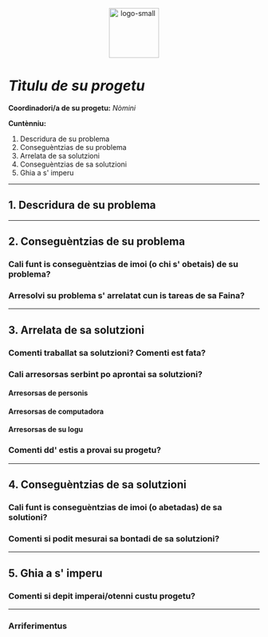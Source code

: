 <p align="center">
    <img src="https://github.com/sustainablesardinia/manifesto/raw/master/logo-with-name-small.png" alt="logo-small" width="100px" border="0">
</p>

# _Tìtulu de su progetu_

**Coordinadori/a de su progetu:** _Nòmini_


**Cuntènniu:**

1. Descridura de su problema
2. Conseguèntzias de su problema
3. Arrelata de sa solutzioni
4. Conseguèntzias de sa solutzioni
5. Ghia a s' imperu


-------------------------------------------------------------------------------
## 1. Descridura de su problema
<!--
> “No propongastis solutzionis finsas a candu de su problema no nd' estis
> chistionau de manera sa prus cumpria chi fait chena de inditai nimancu una.”
>
> -- Norman R. F. Maier

Descriei su problema innoi. Podeis imperai gràficus e màginis, ma si depeis
cuncentrai asuba de su problema, no sa solutzioni.
-->


-------------------------------------------------------------------------------
## 2. Conseguèntzias de su problema

### Cali funt is conseguèntzias de imoi (o chi s' obetais) de su problema?

### Arresolvi su problema s' arrelatat cun is tareas de sa Faina?

-------------------------------------------------------------------------------
## 3. Arrelata de sa solutzioni

### Comenti traballat sa solutzioni? Comenti est fata?
<!-- Imperai unu gràficu a brocus, ma fai-ddu simpli e craru. No nc' at abisòngiu de
imperai UML. -->

### Cali arresorsas serbint po aprontai sa solutzioni?

#### Arresorsas de personis
<!-- Òmini annus po su svilupu, prova, mantennimentu... -->

#### Arresorsas de computadora
<!-- Tennologias, imperu de server, ... -->

#### Arresorsas de su logu
<!-- Donai un' apretziadura de s' impestu chi portat sa solutzioni bosta -->

### Comenti dd' estis a provai su progetu?
<!-- Bogai is prus pinnicas piticas chi podeis. -->

-------------------------------------------------------------------------------
## 4. Conseguèntzias de sa solutzioni 

### Cali funt is conseguèntzias de imoi (o abetadas) de sa solutioni?

### Comenti si podit mesurai sa bontadi de sa solutzioni?


-------------------------------------------------------------------------------
## 5. Ghia a s' imperu

### Comenti si depit imperai/otenni custu progetu?
<!-- Chi fait, donai atopus po ghiai unu utenti nou o unu provadori -->

-------------------------------------------------------------------------------
### Arriferimentus